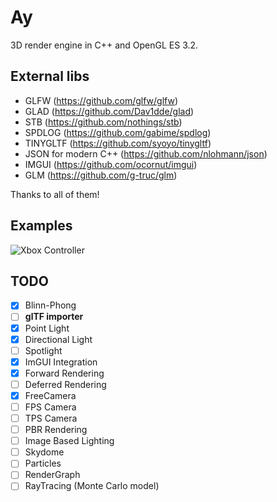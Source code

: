 # Ay

3D render engine in C++ and OpenGL ES 3.2.

## External libs

- GLFW (https://github.com/glfw/glfw)
- GLAD (https://github.com/Dav1dde/glad)
- STB (https://github.com/nothings/stb)
- SPDLOG (https://github.com/gabime/spdlog)
- TINYGLTF (https://github.com/syoyo/tinygltf)
- JSON for modern C++ (https://github.com/nlohmann/json)
- IMGUI (https://github.com/ocornut/imgui)
- GLM (https://github.com/g-truc/glm)

Thanks to all of them!

## Examples

![Xbox Controller](images/xbox.gif)

## TODO

- [X] Blinn-Phong
- [ ] **glTF importer**
- [X] Point Light
- [X] Directional Light
- [ ] Spotlight
- [X] ImGUI Integration
- [X] Forward Rendering
- [ ] Deferred Rendering
- [X] FreeCamera
- [ ] FPS Camera
- [ ] TPS Camera
- [ ] PBR Rendering
- [ ] Image Based Lighting
- [ ] Skydome
- [ ] Particles
- [ ] RenderGraph
- [ ] RayTracing (Monte Carlo model)
